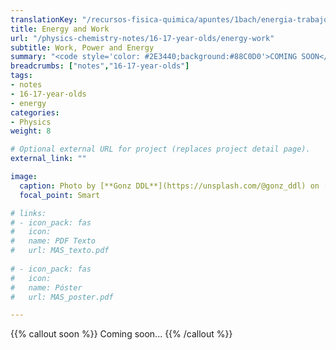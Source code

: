 ```yaml
---
translationKey: "/recursos-fisica-quimica/apuntes/1bach/energia-trabajo"
title: Energy and Work
url: "/physics-chemistry-notes/16-17-year-olds/energy-work"
subtitle: Work, Power and Energy
summary: "<code style='color: #2E3440;background:#88C0D0'>COMING SOON</code> <br> Work. Power. Energy. Work-Energy Theorem. Conservative Systems."
breadcrumbs: ["notes","16-17-year-olds"]
tags:
- notes
- 16-17-year-olds
- energy
categories:
- Physics
weight: 8

# Optional external URL for project (replaces project detail page).
external_link: ""

image:
  caption: Photo by [**Gonz DDL**](https://unsplash.com/@gonz_ddl) on [Unsplash](https://unsplash.com)
  focal_point: Smart

# links:
# - icon_pack: fas
#   icon:
#   name: PDF Texto
#   url: MAS_texto.pdf
  
# - icon_pack: fas
#   icon:
#   name: Póster
#   url: MAS_poster.pdf

---
```


{{% callout soon %}}
Coming soon...
{{% /callout %}}
